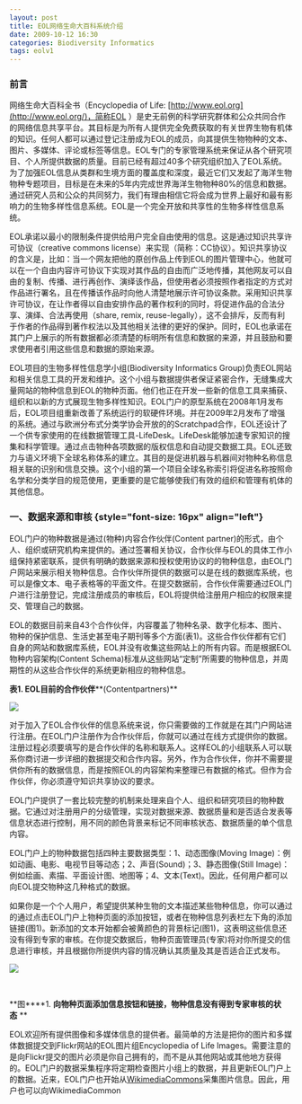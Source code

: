 ```yaml
--- 
layout: post 
title: EOL网络生命大百科系统介绍 
date: 2009-10-12 16:30
categories: Biodiversity Informatics
tags: eolv1
---
```


### 前言


网络生命大百科全书（Encyclopedia of
Life: [http://www.eol.org](http://www.eol.org/)，简称EOL
）是史无前例的科学研究群体和公众共同合作的网络信息共享平台。其目标是为所有人提供完全免费获取的有关世界生物有机体的知识。任何人都可以通过登记注册成为EOL的成员，向其提供生物物种的文本、图片、多媒体、评论或标签等信息。EOL专门的专家管理系统来保证从各个研究项目、个人所提供数据的质量。目前已经有超过40多个研究组织加入了EOL系统。为了加强EOL信息从类群和生境方面的覆盖度和深度，最近它们又发起了海洋生物物种专题项目，目标是在未来的5年内完成世界海洋生物物种80%的信息和数据。通过研究人员和公众的共同努力，我们有理由相信它将会成为世界上最好和最有影响力的生物多样性信息系统。EOL是一个完全开放和共享性的生物多样性信息系统。

EOL承诺以最小的限制条件提供给用户完全自由使用的信息。这是通过知识共享许可协议（creative
commons
license）来实现（简称：CC协议）。知识共享协议的含义是，比如：当一个网友把他的原创作品上传到EOL的图片管理中心，他就可以在一个自由内容许可协议下实现对其作品的自由而广泛地传播，其他网友可以自由的复制、传播、进行再创作、演绎该作品，但使用者必须按照作者指定的方式对作品进行署名，且在传播该作品时向他人清楚地展示许可协议条款。采用知识共享许可协议，在让作者得以自由安排作品的著作权利的同时，将促进作品的合法分享、演绎、合法再使用（share,
remix,
reuse-legally），这不会排斥，反而有利于作者的作品得到著作权法以及其他相关法律的更好的保护。同时，EOL也承诺在其门户上展示的所有数据都必须清楚的标明所有信息和数据的来源，并且鼓励和要求使用者引用这些信息和数据的原始来源。

EOL项目的生物多样性信息学小组(Biodiversity Informatics
Group)负责EOL网站和相关信息工具的开发和维护。这个小组与数据提供者保证紧密合作，无缝集成大量网站的物种信息到EOL的物种页面。他们也正在开发一些新的信息工具来捕获、组织和以新的方式展现生物多样性知识。EOL门户的原型系统在2008年1月发布后，EOL项目组重新改善了系统运行的软硬件环境。并在2009年2月发布了增强的系统。通过与欧洲分布式分类学协会开放的的Scratchpad合作，EOL还设计了一个供专家使用的在线数据管理工具-LifeDesk。LifeDesk能够加速专家知识的搜集和科学管理。通过点击物种各项数据的版权信息和自动提交数据工具。EOL还致力与语义环境下全球名称体系的建立。其目的是促进机器与机器间对物种名称信息相关联的识别和信息交换。这个小组的第一个项目全球名称索引将促进名称按照命名学和分类学目的规范使用，更重要的是它能够使我们有效的组织和管理有机体的其他信息。

### 一、数据来源和审核 {style="font-size: 16px" align="left"}

EOL门户的物种数据是通过(物种)内容合作伙伴(Content
partner)的形式，由个人、组织或研究机构来提供的。通过签署相关协议，合作伙伴与EOL的具体工作小组保持紧密联系，提供有明确的数据来源和授权使用协议的的物种信息，由EOL门户网站来展示相关物种信息。合作伙伴所提供的数据可以是在线的数据库系统，也可以是像文本、电子表格等的平面文件。在提交数据前，合作伙伴需要通过EOL门户进行注册登记，完成注册成员的审核后，EOL将提供给注册用户相应的权限来提交、管理自己的数据。

EOL的数据目前来自43个合作伙伴，内容覆盖了物种名录、数字化标本、图片、物种的保护信息、生活史甚至电子期刊等多个方面(表1)。这些合作伙伴都有它们自身的网站和数据库系统，EOL并没有收集这些网站上的所有内容。而是根据EOL物种内容架构(Content
Schema)标准从这些网站“定制”所需要的物种信息，并周期性的从这些合作伙伴的系统更新相应的物种信息。

**表****1. EOL****目前的合作伙伴****(Contentpartners)**

![](http://pic002.cnblogs.com/img/Apiaceae/201002/2010021116524514.png)

对于加入了EOL合作伙伴的信息系统来说，你只需要做的工作就是在其门户网站进行注册。在EOL门户注册作为合作伙伴后，你就可以通过在线方式提供你的数据。注册过程必须要填写的是合作伙伴的名称和联系人。这样EOL的小组联系人可以联系你商讨进一步详细的数据提交和合作内容。另外，作为合作伙伴，你并不需要提供你所有的数据信息，而是按照EOL的内容架构来整理已有数据的格式。但作为合作伙伴，你必须遵守知识共享协议的要求。

EOL门户提供了一套比较完整的机制来处理来自个人、组织和研究项目的物种数据。它通过对注册用户的分级管理，实现对数据来源、数据质量和是否适合发表等信息状态进行控制，用不同的颜色背景来标记不同审核状态、数据质量的单个信息内容。

EOL门户上的物种数据包括四种主要数据类型：1、动态图像(Moving
Image)：例如动画、电影、电视节目等动态；2、声音(Sound)；3、静态图像(Still
Image)：例如绘画、素描、平面设计图、地图等；4、文本(Text)。因此，任何用户都可以向EOL提交物种这几种格式的数据。

如果你是一个个人用户，希望提供某种生物的文本描述某些物种信息，你可以通过的通过点击EOL门户上物种页面的添加按钮，或者在物种信息列表栏左下角的添加链接(图1)。新添加的文本开始都会被黄颜色的背景标记(图1)，这表明这些信息还没有得到专家的审核。在你提交数据后，物种页面管理员(专家)将对你所提交的信息进行审核，并且根据你所提供内容的情况确认其质量及其是否适合正式发布。

![](http://pic002.cnblogs.com/img/Apiaceae/201002/2010021116530395.png)

 

**图****1. ****向物种页面添加信息按钮和链接，物种信息没有得到专家审核的状态**** **

EOL欢迎所有提供图像和多媒体信息的提供者。最简单的方法是把你的图片和多媒体数据提交到Flickr网站的EOL图片组Encyclopedia
of Life
Images。需要注意的是向Flickr提交的图片必须是你自己拥有的，而不是从其他网站或其他地方获得的。EOL门户的数据采集程序将定期检查图片小组上的数据，并且更新EOL门户上的数据。近来，EOL门户也开始从[WikimediaCommons](http://commons.wikimedia.org/wiki/Main_Page)采集图片信息。因此，用户也可以向WikimediaCommon
